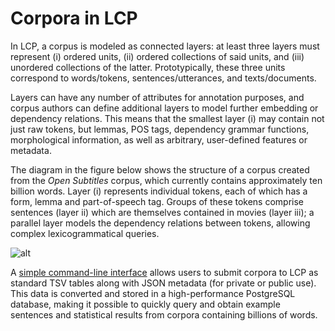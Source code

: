 # Corpora in LCP

In LCP, a corpus is modeled as connected layers: at least three layers must represent (i) ordered units, (ii) ordered collections of said units, and (iii) unordered collections of the latter. Prototypically, these three units correspond to words/tokens, sentences/utterances, and texts/documents.

Layers can have any number of attributes for annotation purposes, and corpus authors can define additional layers to model further embedding or dependency relations. This means that the smallest layer (i) may contain not just raw tokens, but lemmas, POS tags, dependency grammar functions, morphological information, as well as arbitrary, user-defined features or metadata.

The diagram in the figure below shows the structure of a corpus created from the *Open Subtitles* corpus, which currently contains approximately ten billion words. Layer (i) represents individual tokens, each of which has a form, lemma and part-of-speech tag. Groups of these tokens comprise sentences (layer ii) which are themselves contained in movies (layer iii); a parallel layer models the dependency relations between tokens, allowing complex lexicogrammatical queries.

![alt](images/lcp-open-subtitles-segments.png)

A [simple command-line interface](lcp_cli.md) allows users to submit corpora to LCP as standard TSV tables along with JSON metadata (for private or public use). This data is converted and stored in a high-performance PostgreSQL database, making it possible to quickly query and obtain example sentences and statistical results from corpora containing billions of words.

